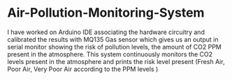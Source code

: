 # Air-Pollution-Monitoring-System
I have worked on Arduino IDE associating the hardware circuitry and calibrated the results with MQ135 Gas sensor which gives us an output in serial monitor showing the risk of pollution levels, the amount of CO2 PPM present in the atmosphere. This system continuously monitors the CO2 levels present in the atmosphere and prints the risk level present (Fresh Air, Poor Air, Very Poor Air according to the PPM levels ) 
